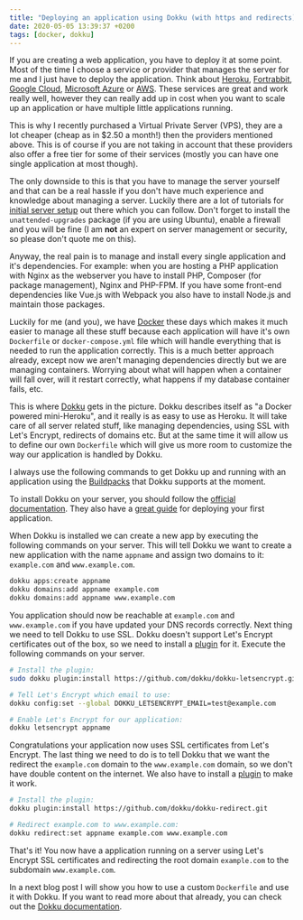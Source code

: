 ```yaml
---
title: "Deploying an application using Dokku (with https and redirects)"
date: 2020-05-05 13:39:37 +0200
tags: [docker, dokku]
---
```


If you are creating a web application, you have to deploy it at some point. Most of the time I choose a service or provider that manages the server for me and I just have to deploy the application. Think about [Heroku](https://www.heroku.com/), [Fortrabbit](https://www.fortrabbit.com/), [Google Cloud](https://cloud.google.com/), [Microsoft Azure](https://azure.microsoft.com/en-us/) or [AWS](https://aws.amazon.com/). These services are great and work really well, however they can really add up in cost when you want to scale up an application or have multiple little applications running. 

This is why I recently purchased a Virtual Private Server (VPS), they are a lot cheaper (cheap as in $2.50 a month!) then the providers mentioned above. This is of course if you are not taking in account that these providers also offer a free tier for some of their services (mostly you can have one single application at most though).

The only downside to this is that you have to manage the server yourself and that can be a real hassle if you don't have much experience and knowledge about managing a server. Luckily there are a lot of tutorials for [initial server setup](https://www.digitalocean.com/community/tutorials/initial-server-setup-with-ubuntu-20-04) out there which you can follow. Don't forget to install the `unattended-upgrades` package (if you are using Ubuntu), enable a firewall and you will be fine (I am **not** an expert on server management or security, so please don't quote me on this).

Anyway, the real pain is to manage and install every single application and it's dependencies. For example: when you are hosting a PHP application with Nginx as the webserver you have to install PHP, Composer (for package management), Nginx and PHP-FPM. If you have some front-end dependencies like Vue.js with Webpack you also have to install Node.js and maintain those packages. 

Luckily for me (and you), we have [Docker](https://www.docker.com/) these days which makes it much easier to manage all these stuff because each application will have it's own `Dockerfile` or `docker-compose.yml` file which will handle everything that is needed to run the application correctly. This is a much better approach already, except now we aren't managing dependencies directly but we are managing containers. Worrying about what will happen when a container will fall over, will it restart correctly, what happens if my database container fails, etc.

This is where [Dokku](https://github.com/dokku/dokku) gets in the picture. Dokku describes itself as "a Docker powered mini-Heroku", and it really is as easy to use as Heroku. It will take care of all server related stuff, like managing dependencies, using SSL with Let's Encrypt, redirects of domains etc. But at the same time it will allow us to define our own `Dockerfile` which will give us more room to customize the way our application is handled by Dokku.

I always use the following commands to get Dokku up and running with an application using the [Buildpacks](https://github.com/dokku/dokku/blob/master/docs/deployment/methods/buildpacks.md) that Dokku supports at the moment.

To install Dokku on your server, you should follow the [official documentation](http://dokku.viewdocs.io/dokku/getting-started/installation/). They also have a [great guide](http://dokku.viewdocs.io/dokku/deployment/application-deployment/) for deploying your first application.

When Dokku is installed we can create a new app by executing the following commands on your server. This will tell Dokku we want to create a new application with the name `appname` and assign two domains to it: `example.com` and `www.example.com`.

```bash
dokku apps:create appname
dokku domains:add appname example.com
dokku domains:add appname www.example.com
```

You application should now be reachable at `example.com` and `www.example.com` if you have updated your DNS records correctly. Next thing we need to tell Dokku to use SSL. Dokku doesn't support Let's Encrypt certificates out of the box, so we need to install a [plugin](https://github.com/dokku/dokku-letsencrypt) for it. Execute the following commands on your server.
```bash
# Install the plugin:
sudo dokku plugin:install https://github.com/dokku/dokku-letsencrypt.git 

# Tell Let's Encrypt which email to use:
dokku config:set --global DOKKU_LETSENCRYPT_EMAIL=test@example.com 

# Enable Let's Encrypt for our application:
dokku letsencrypt appname 
```

Congratulations your application now uses SSL certificates from Let's Encrypt. The last thing we need to do is to tell Dokku that we want the redirect the `example.com` domain to the `www.example.com` domain, so we don't have double content on the internet. We also have to install a [plugin](https://github.com/dokku/dokku-redirect) to make it work.

```bash
# Install the plugin:
dokku plugin:install https://github.com/dokku/dokku-redirect.git

# Redirect example.com to www.example.com:
dokku redirect:set appname example.com www.example.com
```

That's it! You now have a application running on a server using Let's Encrypt SSL certificates and redirecting the root domain `example.com` to the subdomain `www.example.com`.

In a next blog post I will show you how to use a custom `Dockerfile` and use it with Dokku. If you want to read more about that already, you can check out the [Dokku documentation](http://dokku.viewdocs.io/dokku/deployment/methods/dockerfiles/).